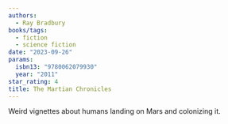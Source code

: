 ```yaml
---
authors:
  - Ray Bradbury
books/tags:
  - fiction
  - science fiction
date: "2023-09-26"
params:
  isbn13: "9780062079930"
  year: "2011"
star_rating: 4
title: The Martian Chronicles
---
```


Weird vignettes about humans landing on Mars and colonizing it.

<!--more-->
